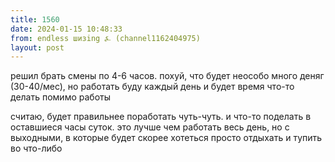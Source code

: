 ```yaml
---
title: 1560
date: 2024-01-15 10:48:33
from: endless шизing ⍼ (channel1162404975)
layout: post
---
```


решил брать смены по 4-6 часов. похуй, что будет неособо много деняг (30-40/мес), но работать буду каждый день и будет время что-то делать помимо работы

считаю, будет правильнее поработать чуть-чуть. и что-то поделать в оставшиеся часы суток. это лучше чем работать весь день, но с выходными, в которые будет скорее хотеться просто отдыхать и тупить во что-либо
